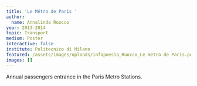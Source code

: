 ```yaml
---
title: 'Le Métro de Paris '
author:
  name: Annalinda Ruocco
year: 2013-2014
topic: Transport
medium: Poster
interactive: false
institute: Politecnico di Milano
featured: /assets/images/uploads/infopoesia_Ruocco_Le metro de Paris.png
images: []
---
```

Annual passengers entrance in the Paris Metro Stations.
